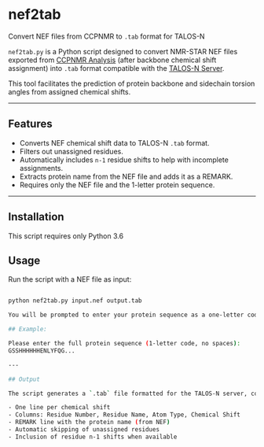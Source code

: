 # nef2tab

Convert NEF files from CCPNMR to `.tab` format for TALOS-N

`nef2tab.py` is a Python script designed to convert NMR-STAR NEF files exported from [CCPNMR Analysis](httpswww.ccpn.ac.uk) (after backbone chemical shift assignment) into `.tab` format compatible with the [TALOS-N Server](httpsspin.niddk.nih.govbaxnmrservertalosn).

This tool facilitates the prediction of protein backbone and sidechain torsion angles from assigned chemical shifts.

---

## Features

- Converts NEF chemical shift data to TALOS-N `.tab` format.
- Filters out unassigned residues.
- Automatically includes `n-1` residue shifts to help with incomplete assignments.
- Extracts protein name from the NEF file and adds it as a REMARK.
- Requires only the NEF file and the 1-letter protein sequence.

---

## Installation

This script requires only Python 3.6

## Usage

Run the script with a NEF file as input:

```bash

python nef2tab.py input.nef output.tab

You will be prompted to enter your protein sequence as a one-letter code (no spaces).

## Example:

Please enter the full protein sequence (1-letter code, no spaces):
GSSHHHHHHENLYFQG...

---

## Output

The script generates a `.tab` file formatted for the TALOS-N server, containing:

- One line per chemical shift
- Columns: Residue Number, Residue Name, Atom Type, Chemical Shift
- REMARK line with the protein name (from NEF)
- Automatic skipping of unassigned residues
- Inclusion of residue n-1 shifts when available
